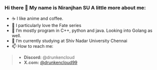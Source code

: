 ### Hi there 👋 My name is Niranjhan SU A little more about me:

- ☕ I like anime and coffee.
- 🫡 I particularly love the Fate series
- 🔭 I’m mostly program in C++, python and java. Looking into Golang as well.
- 🌱 I’m currently studying at Shiv Nadar University Chennai
- 📫 How to reach me:
> - **Discord:** @drunkencloud
> - **X.com:** [@drunkencloud99](https://x.com/drunkencloud99)
